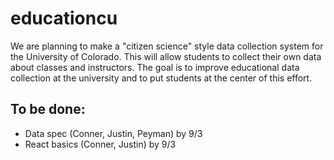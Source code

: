 # educationcu
We are planning to make a "citizen science" style data collection system for the University of Colorado. This will allow students to collect their own data about classes and instructors. The goal is to improve educational data collection at the university and to put students at the center of this effort.

## To be done:
- Data spec (Conner, Justin, Peyman) by 9/3
- React basics (Conner, Justin) by 9/3
